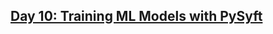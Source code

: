 ## [Day 10: Training ML Models with PySyft](https://www.linkedin.com/pulse/day-10-training-ml-models-pysyft-30daysofflcode-dsilva-e6qyf/?trackingId=PlA16r%2Fut5FwMX0tipDPmA%3D%3D)
